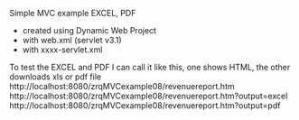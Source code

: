 Simple MVC example EXCEL, PDF

- created using Dynamic Web Project
- with web.xml (servlet v3.1)
- with xxxx-servlet.xml

To test the EXCEL and PDF I can call it like this,
one shows HTML, the other downloads xls or pdf file
http://localhost:8080/zrqMVCexample08/revenuereport.htm
http://localhost:8080/zrqMVCexample08/revenuereport.htm?output=excel
http://localhost:8080/zrqMVCexample08/revenuereport.htm?output=pdf